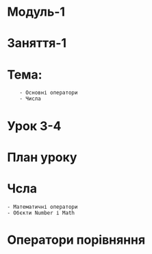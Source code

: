 # Модуль-1
# Заняття-1
# Тема: 
        - Основні оператори
        - Числа
# Урок 3-4

# План уроку
# Чсла
    - Математичні оператори
    - Обєкти Number і Math
# Оператори порівняння



